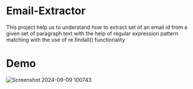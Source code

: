 # Email-Extractor
This project help us to understand how to extract set of an email id from a given set of paragraph text with the help of regular expression pattern matching with the use of re.findall() functionality

# Demo
![Screenshot 2024-09-09 100743](https://github.com/user-attachments/assets/6aa876bd-cc09-409d-8325-e276eda75c8c)
